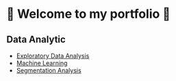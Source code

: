 # 👋 Welcome to my portfolio 📁

## Data Analytic

  * [Exploratory Data Analysis](https://github.com/Tudped/Exploratory_analysis)
  * [Machine Learning](https://github.com/Tudped/Machine_Learning)
  * [Segmentation Analysis](https://github.com/Tudped/Segmentation_analysis)

<!--
**Tudped/Tudped** is a ✨ _special_ ✨ repository because its `README.md` (this file) appears on your GitHub profile.

Here are some ideas to get you started:

- 🔭 I’m currently working on ...
- 🌱 I’m currently learning ...
- 👯 I’m looking to collaborate on ...
- 🤔 I’m looking for help with ...
- 💬 Ask me about ...
- 📫 How to reach me: ...
- 😄 Pronouns: ...
- ⚡ Fun fact: ...
-->
